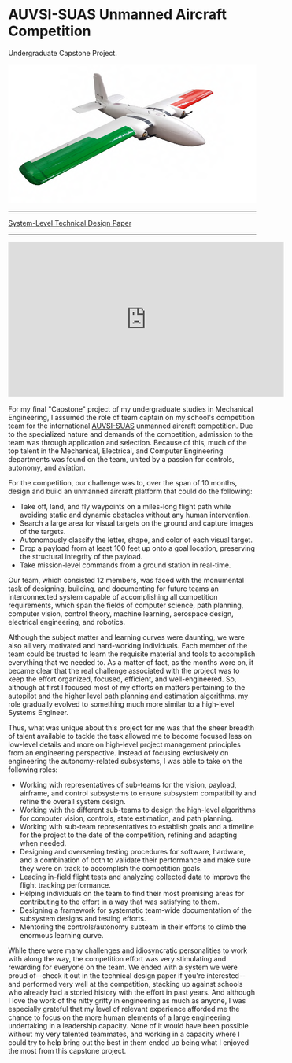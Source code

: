 # AUVSI-SUAS Unmanned Aircraft Competition

Undergraduate Capstone Project.

![](/img/auvsi-plane.png)

* * *
[System-Level Technical Design Paper](https://andrewtorgesen.com/res/TechnicalDesignPaper.pdf)
* * *

<iframe width="560" height="315" src="https://www.youtube.com/embed/8mwPEsZdfLQ" frameborder="0" allow="accelerometer; autoplay; encrypted-media; gyroscope; picture-in-picture" allowfullscreen></iframe>

For my final "Capstone" project of my undergraduate studies in Mechanical Engineering, I assumed the role of team captain on my school's competition team for the international [AUVSI-SUAS](https://www.auvsi-suas.org) unmanned aircraft competition. Due to the specialized nature and demands of the competition, admission to the team was through application and selection. Because of this, much of the top talent in the Mechanical, Electrical, and Computer Engineering departments was found on the team, united by a passion for controls, autonomy, and aviation.

For the competition, our challenge was to, over the span of 10 months, design and build an unmanned aircraft platform that could do the following:

  - Take off, land, and fly waypoints on a miles-long flight path while avoiding static and dynamic obstacles without any human intervention.
  - Search a large area for visual targets on the ground and capture images of the targets.
  - Autonomously classify the letter, shape, and color of each visual target.
  - Drop a payload from at least 100 feet up onto a goal location, preserving the structural integrity of the payload.
  - Take mission-level commands from a ground station in real-time.

Our team, which consisted 12 members, was faced with the monumental task of designing, building, and documenting for future teams an interconnected system capable of accomplishing all competition requirements, which span the fields of computer science, path planning, computer vision, control theory, machine learning, aerospace design, electrical engineering, and robotics.

Although the subject matter and learning curves were daunting, we were also all very motivated and hard-working individuals. Each member of the team could be trusted to learn the requisite material and tools to accomplish everything that we needed to. As a matter of fact, as the months wore on, it became clear that the real challenge associated with the project was to keep the effort organized, focused, efficient, and well-engineered. So, although at first I focused most of my efforts on matters pertaining to the autopilot and the higher level path planning and estimation algorithms, my role gradually evolved to something much more similar to a high-level Systems Engineer.

Thus, what was unique about this project for me was that the sheer breadth of talent available to tackle the task allowed me to become focused less on low-level details and more on high-level project management principles from an engineering perspective. Instead of focusing exclusively on engineering the autonomy-related subsystems, I was able to take on the following roles:

  - Working with representatives of sub-teams for the vision, payload, airframe, and control subsystems to ensure subsystem compatibility and refine the overall system design.
  - Working with the different sub-teams to design the high-level algorithms for computer vision, controls, state estimation, and path planning.
  - Working with sub-team representatives to establish goals and a timeline for the project to the date of the competition, refining and adapting when needed.
  - Designing and overseeing testing procedures for software, hardware, and a combination of both to validate their performance and make sure they were on track to accomplish the competition goals.
  - Leading in-field flight tests and analyzing collected data to improve the flight tracking performance.
  - Helping individuals on the team to find their most promising areas for contributing to the effort in a way that was satisfying to them.
  - Designing a framework for systematic team-wide documentation of the subsystem designs and testing efforts.
  - Mentoring the controls/autonomy subteam in their efforts to climb the enormous learning curve.

While there were many challenges and idiosyncratic personalities to work with along the way, the competition effort was very stimulating and rewarding for everyone on the team. We ended with a system we were proud of--check it out in the technical design paper if you're interested--and performed very well at the competition, stacking up against schools who already had a storied history with the effort in past years. And although I love the work of the nitty gritty in engineering as much as anyone, I was especially grateful that my level of relevant experience afforded me the chance to focus on the more human elements of a large engineering undertaking in a leadership capacity. None of it would have been possible without my very talented teammates, and working in a capacity where I could try to help bring out the best in them ended up being what I enjoyed the most from this capstone project.
